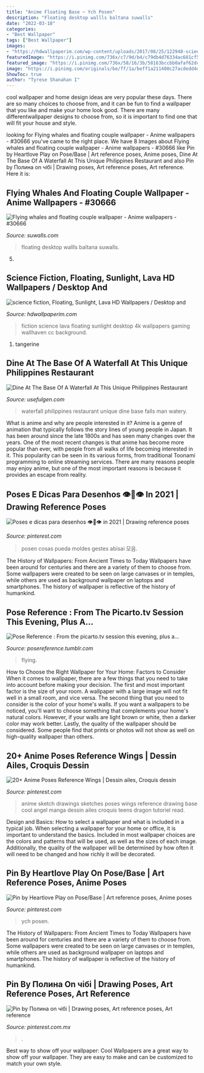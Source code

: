 ```yaml
---
title: "Anime Floating Base ~ Ych Posen"
description: "Floating desktop wallls baltana suwalls"
date: "2022-03-18"
categories:
- "Best Wallpaper"
tags: ["Best Wallpaper"]
images:
- "https://hdwallpaperim.com/wp-content/uploads/2017/08/25/122948-science_fiction-floating-sunlight-lava.jpg"
featuredImage: "https://i.pinimg.com/736x/c7/9d/b4/c79db4d76334ac681cf54f34b6801336.jpg"
featured_image: "https://i.pinimg.com/736x/58/16/3b/58163bccbb0afaf62dc13564fbd5deb1.jpg"
image: "https://i.pinimg.com/originals/be/ff/1a/beff1a211400c27acdedd4dec5dc31c7.jpg"
ShowToc: true
author: "Tyrese Shanahan I"
---
```



cool wallpaper and home design ideas are very popular these days. There are so many choices to choose from, and it can be fun to find a wallpaper that you like and make your home look good. There are many differentwallpaper designs to choose from, so it is important to find one that will fit your house and style.

	

		
looking for Flying whales and floating couple wallpaper - Anime wallpapers - #30666 you've came to the right place. We have 8 Images about Flying whales and floating couple wallpaper - Anime wallpapers - #30666 like Pin by Heartlove Play on Pose/Base | Art reference poses, Anime poses, Dine At The Base Of A Waterfall At This Unique Philippines Restaurant and also Pin by Полина on чібі | Drawing poses, Art reference poses, Art reference. Here it is:
		
    
## Flying Whales And Floating Couple Wallpaper - Anime Wallpapers - #30666

<img loading=lazy src="https://cdn.suwalls.com/wallpapers/anime/flying-whales-and-floating-couple-30666-2880x1800.jpg" onerror="this.onerror=null;this.src='https://tse2.mm.bing.net/th?id=OIP.Qxe_5p9f3QeD45V07x75TAHaEo&amp;pid=15.1';" alt="Flying whales and floating couple wallpaper - Anime wallpapers - #30666">

_Source: suwalls.com_

>floating desktop wallls baltana suwalls. 

	

5.

    
## Science Fiction, Floating, Sunlight, Lava HD Wallpapers / Desktop And

<img loading=lazy src="https://hdwallpaperim.com/wp-content/uploads/2017/08/25/122948-science_fiction-floating-sunlight-lava.jpg" onerror="this.onerror=null;this.src='https://tse3.mm.bing.net/th?id=OIP.Nt0zi3lqooa6i8xoeq0HPAHaEo&amp;pid=15.1';" alt="science fiction, Floating, Sunlight, Lava HD Wallpapers / Desktop and">

_Source: hdwallpaperim.com_

>fiction science lava floating sunlight desktop 4k wallpapers gaming wallhaven cc background. 

	

1. tangerine 

    
## Dine At The Base Of A Waterfall At This Unique Philippines Restaurant

<img loading=lazy src="https://i1.wp.com/usefulgen.com/wp-content/uploads/2019/04/dine-at-the-base-of-a-waterfall-at-this-unique-philippines-restaurant-1.jpg?resize=880%2C574&amp;ssl=1" onerror="this.onerror=null;this.src='https://tse3.mm.bing.net/th?id=OIP.5AaA6LVxDGFdh7EpsZrr4wHaE1&amp;pid=15.1';" alt="Dine At The Base Of A Waterfall At This Unique Philippines Restaurant">

_Source: usefulgen.com_

>waterfall philippines restaurant unique dine base falls man watery. 

	

What is anime and why are people interested in it?
Anime is a genre of animation that typically follows the story lines of young people in Japan. It has been around since the late 1800s and has seen many changes over the years. One of the most recent changes is that anime has become more popular than ever, with people from all walks of life becoming interested in it. This popularity can be seen in its various forms, from traditional Toonami programming to online streaming services. There are many reasons people may enjoy anime, but one of the most important reasons is because it provides an escape from reality.

    
## Poses E Dicas Para Desenhos 👁️👄👁️ In 2021 | Drawing Reference Poses

<img loading=lazy src="https://i.pinimg.com/originals/be/ff/1a/beff1a211400c27acdedd4dec5dc31c7.jpg" onerror="this.onerror=null;this.src='https://tse1.mm.bing.net/th?id=OIP.o5YZUelVhumLiBHhXrBgFgHaKv&amp;pid=15.1';" alt="Poses e dicas para desenhos 👁️👄👁️ in 2021 | Drawing reference poses">

_Source: pinterest.com_

>posen cosas pueda moldes gestes abisai 모음. 

	

The History of Wallpapers: From Ancient Times to Today
Wallpapers have been around for centuries and there are a variety of them to choose from. Some wallpapers were created to be seen on large canvases or in temples, while others are used as background wallpaper on laptops and smartphones. The history of wallpaper is reflective of the history of humankind.

    
## Pose Reference : From The Picarto.tv Session This Evening, Plus A...

<img loading=lazy src="https://66.media.tumblr.com/8eea7bbdbbed5b7a6344d463ca4fff0b/tumblr_nxowqny0qH1usw5e0o3_1280.jpg" onerror="this.onerror=null;this.src='https://tse3.mm.bing.net/th?id=OIP.Utx2dOJYcW8Tw0qTiN54yQHaKI&amp;pid=15.1';" alt="Pose Reference : From the picarto.tv session this evening, plus a...">

_Source: posereference.tumblr.com_

>flying. 

	

How to Choose the Right Wallpaper for Your Home: Factors to Consider
When it comes to wallpaper, there are a few things that you need to take into account before making your decision. The first and most important factor is the size of your room. A wallpaper with a large image will not fit well in a small room, and vice versa. 
The second thing that you need to consider is the color of your home's walls. If you want a wallpapers to be noticed, you'll want to choose something that complements your home's natural colors. However, if your walls are light brown or white, then a darker color may work better. 
Lastly, the quality of the wallpaper should be considered. Some people find that prints or photos will not show as well on high-quality wallpaper than others.

    
## 20+ Anime Poses Reference Wings | Dessin Ailes, Croquis Dessin

<img loading=lazy src="https://i.pinimg.com/736x/58/16/3b/58163bccbb0afaf62dc13564fbd5deb1.jpg" onerror="this.onerror=null;this.src='https://tse2.mm.bing.net/th?id=OIP.VdfdHwq107w2IctCVzXj4wHaMz&amp;pid=15.1';" alt="20+ Anime Poses Reference Wings | Dessin ailes, Croquis dessin">

_Source: pinterest.com_

>anime sketch drawings sketches poses wings reference drawing base cool angel manga dessin ailes croquis teens dragon tutoriel read. 

	

Design and Basics: How to select a wallpaper and what is included in a typical job.
When selecting a wallpaper for your home or office, it is important to understand the basics. Included in most wallpaper choices are the colors and patterns that will be used, as well as the sizes of each image. Additionally, the quality of the wallpaper will be determined by how often it will need to be changed and how richly it will be decorated.

    
## Pin By Heartlove Play On Pose/Base | Art Reference Poses, Anime Poses

<img loading=lazy src="https://i.pinimg.com/736x/db/66/ab/db66abb426b246a3b1f6167d65cd12d2.jpg" onerror="this.onerror=null;this.src='https://tse2.mm.bing.net/th?id=OIP.Vbqisf-0QA97JwWV0I-ZzgHaGE&amp;pid=15.1';" alt="Pin by Heartlove Play on Pose/Base | Art reference poses, Anime poses">

_Source: pinterest.com_

>ych posen. 

	

The History of Wallpapers: From Ancient Times to Today
Wallpapers have been around for centuries and there are a variety of them to choose from. Some wallpapers were created to be seen on large canvases or in temples, while others are used as background wallpaper on laptops and smartphones. The history of wallpaper is reflective of the history of humankind.

    
## Pin By Полина On чібі | Drawing Poses, Art Reference Poses, Art Reference

<img loading=lazy src="https://i.pinimg.com/736x/c7/9d/b4/c79db4d76334ac681cf54f34b6801336.jpg" onerror="this.onerror=null;this.src='https://tse2.mm.bing.net/th?id=OIP.cfwc41bYqJkRrKEJmfYzqAHaJ4&amp;pid=15.1';" alt="Pin by Полина on чібі | Drawing poses, Art reference poses, Art reference">

_Source: pinterest.com.mx_

>. 

	

Best way to show off your wallpaper:
Cool Wallpapers are a great way to show off your wallpaper. They are easy to make and can be customized to match your own style.

